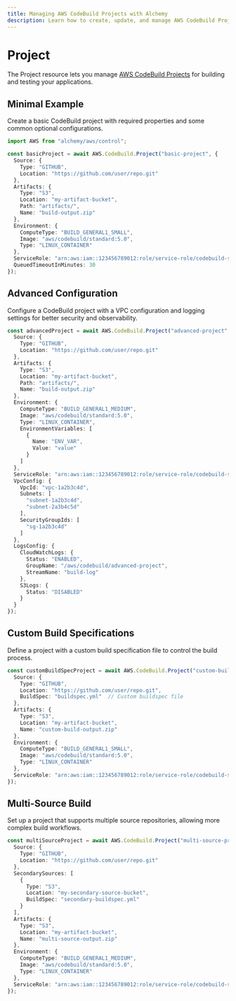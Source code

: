 ```yaml
---
title: Managing AWS CodeBuild Projects with Alchemy
description: Learn how to create, update, and manage AWS CodeBuild Projects using Alchemy Cloud Control.
---
```


# Project

The Project resource lets you manage [AWS CodeBuild Projects](https://docs.aws.amazon.com/codebuild/latest/userguide/) for building and testing your applications.

## Minimal Example

Create a basic CodeBuild project with required properties and some common optional configurations.

```ts
import AWS from "alchemy/aws/control";

const basicProject = await AWS.CodeBuild.Project("basic-project", {
  Source: {
    Type: "GITHUB",
    Location: "https://github.com/user/repo.git"
  },
  Artifacts: {
    Type: "S3",
    Location: "my-artifact-bucket",
    Path: "artifacts/",
    Name: "build-output.zip"
  },
  Environment: {
    ComputeType: "BUILD_GENERAL1_SMALL",
    Image: "aws/codebuild/standard:5.0",
    Type: "LINUX_CONTAINER"
  },
  ServiceRole: "arn:aws:iam::123456789012:role/service-role/codebuild-service-role",
  QueuedTimeoutInMinutes: 30
});
```

## Advanced Configuration

Configure a CodeBuild project with a VPC configuration and logging settings for better security and observability.

```ts
const advancedProject = await AWS.CodeBuild.Project("advanced-project", {
  Source: {
    Type: "GITHUB",
    Location: "https://github.com/user/repo.git"
  },
  Artifacts: {
    Type: "S3",
    Location: "my-artifact-bucket",
    Path: "artifacts/",
    Name: "build-output.zip"
  },
  Environment: {
    ComputeType: "BUILD_GENERAL1_MEDIUM",
    Image: "aws/codebuild/standard:5.0",
    Type: "LINUX_CONTAINER",
    EnvironmentVariables: [
      {
        Name: "ENV_VAR",
        Value: "value"
      }
    ]
  },
  ServiceRole: "arn:aws:iam::123456789012:role/service-role/codebuild-service-role",
  VpcConfig: {
    VpcId: "vpc-1a2b3c4d",
    Subnets: [
      "subnet-1a2b3c4d",
      "subnet-2a3b4c5d"
    ],
    SecurityGroupIds: [
      "sg-1a2b3c4d"
    ]
  },
  LogsConfig: {
    CloudWatchLogs: {
      Status: "ENABLED",
      GroupName: "/aws/codebuild/advanced-project",
      StreamName: "build-log"
    },
    S3Logs: {
      Status: "DISABLED"
    }
  }
});
```

## Custom Build Specifications

Define a project with a custom build specification file to control the build process.

```ts
const customBuildSpecProject = await AWS.CodeBuild.Project("custom-build-spec", {
  Source: {
    Type: "GITHUB",
    Location: "https://github.com/user/repo.git",
    BuildSpec: "buildspec.yml"  // Custom buildspec file
  },
  Artifacts: {
    Type: "S3",
    Location: "my-artifact-bucket",
    Name: "custom-build-output.zip"
  },
  Environment: {
    ComputeType: "BUILD_GENERAL1_SMALL",
    Image: "aws/codebuild/standard:5.0",
    Type: "LINUX_CONTAINER"
  },
  ServiceRole: "arn:aws:iam::123456789012:role/service-role/codebuild-service-role"
});
```

## Multi-Source Build

Set up a project that supports multiple source repositories, allowing more complex build workflows.

```ts
const multiSourceProject = await AWS.CodeBuild.Project("multi-source-project", {
  Source: {
    Type: "GITHUB",
    Location: "https://github.com/user/repo.git"
  },
  SecondarySources: [
    {
      Type: "S3",
      Location: "my-secondary-source-bucket",
      BuildSpec: "secondary-buildspec.yml"
    }
  ],
  Artifacts: {
    Type: "S3",
    Location: "my-artifact-bucket",
    Name: "multi-source-output.zip"
  },
  Environment: {
    ComputeType: "BUILD_GENERAL1_MEDIUM",
    Image: "aws/codebuild/standard:5.0",
    Type: "LINUX_CONTAINER"
  },
  ServiceRole: "arn:aws:iam::123456789012:role/service-role/codebuild-service-role"
});
```